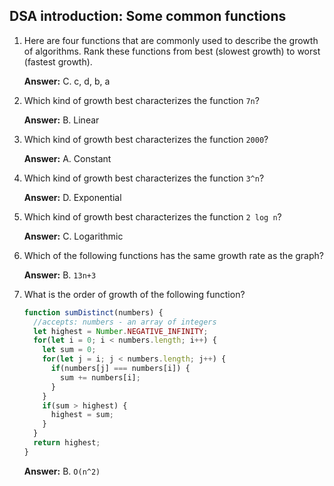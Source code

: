 ## DSA introduction: Some common functions

1. Here are four functions that are commonly used to describe the growth of algorithms. Rank these functions from best (slowest growth) to worst (fastest growth).

    **Answer:** C. c, d, b, a

2. Which kind of growth best characterizes the function `7n`?

    **Answer:** B. Linear

3. Which kind of growth best characterizes the function `2000`?

    **Answer:** A. Constant

4. Which kind of growth best characterizes the function `3^n`?

    **Answer:** D. Exponential

5. Which kind of growth best characterizes the function `2 log n`?

    **Answer:** C. Logarithmic

6. Which of the following functions has the same growth rate as the graph?

    **Answer:** B. `13n+3`

7. What is the order of growth of the following function?

    ```js
    function sumDistinct(numbers) {
      //accepts: numbers - an array of integers
      let highest = Number.NEGATIVE_INFINITY;
      for(let i = 0; i < numbers.length; i++) {
        let sum = 0;
        for(let j = i; j < numbers.length; j++) {
          if(numbers[j] === numbers[i]) {
            sum += numbers[i];
          }
        }
        if(sum > highest) {
          highest = sum;
        }
      }
      return highest;
    }
    ```

    **Answer:** B. `O(n^2)`
